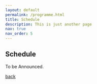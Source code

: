 ```yaml
---
layout: default
permalink: /programme.html
title: Schedule
description: This is just another page
nav: true
nav_order: 5
---
```



## Schedule

To be Announced.

[back](./)

